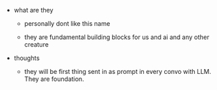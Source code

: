   * what are they

    * personally dont like this name

    * they are fundamental building blocks for us and ai and any other creature

  * thoughts

    * they will be first thing sent in as prompt in every convo with LLM. They are foundation.